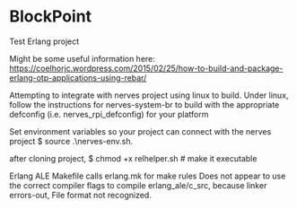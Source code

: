 # BlockPoint
Test Erlang project

Might be some useful information here:
https://coelhorjc.wordpress.com/2015/02/25/how-to-build-and-package-erlang-otp-applications-using-rebar/

Attempting to integrate with nerves project using linux to build.
Under linux, follow the instructions for nerves-system-br to build with the appropriate defconfig (i.e. nerves_rpi_defconfig) for your platform 

Set environment variables so your project can connect with the nerves project
$ source .\nerves-env.sh.

after cloning project, 
$ chmod +x relhelper.sh   # make it executable

Erlang ALE Makefile calls erlang.mk for make rules
  Does not appear to use the correct compiler flags to compile erlang_ale/c_src, because linker errors-out, File format not recognized.
  

